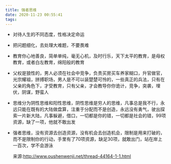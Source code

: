 ```yaml
---
title: 强者思维
date: 2020-11-23 00:55:41
tags:
---
```


- 对待人生的不同态度，性格决定命运

- 把问题细化，去处理大难题，不要畏难

- 教育你心地善良，简单单纯，毫无心机，及时行乐，天下太平的教育，是母权教育，或者白左教育，绵阳般的教育

- 父权是狼性的，男人必须在社会中竞争，负责买房买车养家糊口，升官做官，光宗耀祖，拼搏职场，男人是不可以装楚楚可怜的，一些真正的兵法，只有在父亲的角色下，才受教育，只有父亲，才会教导你你诡计，竞争，突袭，埋伏，阴谋，野蛮人

- 思维分为阴性思维和阳性思维，阴性思维是穷人的思维，凡事总是我不行，永远只能在既有的大陆做盘算，注重于分配而不是创造，永远没有勇气，驶出探索一片新大陆，凡事躲避，借口，一切都是你的错，一切都是社会的错，99项资源，缺了一项，他就不敢出发

- 强者思维，没有资源去创造资源，没有机会去创造机会，限制是用来打破的，而不是限制你的行动，手里有了70项资源，缺足30项，就敢出门，站在岸上一百次，学不会游泳

  来源:http://www.oushenwenji.net/thread-44164-1-1.html

